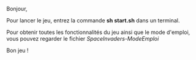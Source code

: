 Bonjour,

Pour lancer le jeu, entrez la commande **sh start.sh** dans un terminal.

Pour obtenir toutes les fonctionnalités du jeu ainsi que le mode d'emploi, vous pouvez regarder le fichier *SpaceInvaders-ModeEmploi*

Bon jeu !